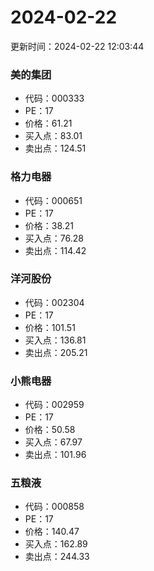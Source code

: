 # 2024-02-22 
 更新时间：2024-02-22 12:03:44 

### 美的集团
* 代码：000333
* PE：17
* 价格：61.21
* 买入点：83.01
* 卖出点：124.51

### 格力电器
* 代码：000651
* PE：17
* 价格：38.21
* 买入点：76.28
* 卖出点：114.42

### 洋河股份
* 代码：002304
* PE：17
* 价格：101.51
* 买入点：136.81
* 卖出点：205.21

### 小熊电器
* 代码：002959
* PE：17
* 价格：50.58
* 买入点：67.97
* 卖出点：101.96

### 五粮液
* 代码：000858
* PE：17
* 价格：140.47
* 买入点：162.89
* 卖出点：244.33

